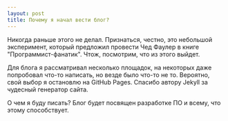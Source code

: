 ```yaml
---
layout: post
title: Почему я начал вести блог?
---
```


Никогда раньше этого не делал. Признаться, честно, это небольшой эксперимент, который предложил провести Чед Фаулер в книге "Программист-фанатик". Чтож, посмотрим, что из этого выйдет.

Для блога я рассматривал несколько площадок, на некоторых даже попробовал что-то написать, но везде было что-то не то. Вероятно, свой выбор я остановлю на GitHub Pages. Спасибо автору Jekyll за чудесный генератор сайта.

О чем я буду писать?
Блог будет посвящен разработке ПО и всему, что этому способствует.